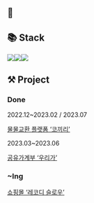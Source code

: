 ## 👋


## 📚 Stack


<img src="https://img.shields.io/badge/JavaScript-F7DF1E?style=for-the-badge&logo=JavaScript&logoColor=white"><img src="https://img.shields.io/badge/React-61DAFB?style=for-the-badge&logo=React&logoColor=black"><img src="https://img.shields.io/badge/typescript-3178C6?style=for-the-badge&logo=typescript&logoColor=white">

                     
## ⚒ Project

### Done

2022.12~2023.02 / 2023.07

[물물교환 플랫폼 ‘코끼리’](https://github.com/F3F-T/COKIRI)

2023.03~2023.06

[공유가계부 ‘우리가’](https://www.ouruliga.com)

### ~Ing
[쇼핑몰 ‘레코디 슬로우’](https://github.com/rastle-dev/rastle-frontend)
